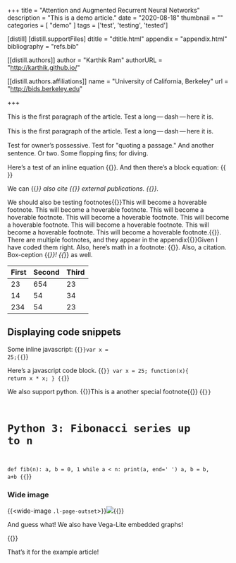 +++
title = "Attention and Augmented Recurrent Neural Networks"
description = "This is a demo article."
date = "2020-08-18"
thumbnail = ""
categories = [
  "demo"
]
tags = ['test', 'testing', 'tested']


[distill]
  [distill.supportFiles]
  dtitle = "dtitle.html"
  appendix = "appendix.html"
  bibliography = "refs.bib"

  [[distill.authors]]
  author = "Karthik Ram"
  authorURL = "http://karthik.github.io/"

[[distill.authors.affiliations]]
    name = "University of California, Berkeley"
    url = "http://bids.berkeley.edu"

+++


<d-abstract>
  <p>This is the ﬁrst paragraph of the article. Test a long — dash — here it is.</p>
</d-abstract>

This is the ﬁrst paragraph of the article. Test a long — dash — here it is.

Test for owner’s possessive. Test for "quoting a passage." And another sentence. Or two. Some ﬂopping ﬁns; for diving.

Here’s a test of an inline equation {{<math>}}c = a^2 + b^2{{</math>}}. And then there’s a block equation:
{{<math block="true">}}
  c = \pm \sqrt{ \sum_{i=0}^{n}{a^{222} + b^2}}
{{</math>}}

We can {{<cite bib="mercier2011humans">}} also cite {{<cite bib="gregor2015draw,mercier2011humans">}} external publications. {{<cite bib="dong2014image,dumoulin2016guide,mordvintsev2015inceptionism">}}.

We should also be testing footnotes{{<footnote>}}This will become a hoverable footnote. This will become a hoverable footnote. This will become a hoverable footnote. This will become a hoverable footnote. This will become a hoverable footnote. This will become a hoverable footnote. This will become a hoverable footnote. This will become a hoverable footnote.{{</footnote>}}. There are multiple footnotes, and they appear in the appendix{{<footnote>}}Given I have coded them right. Also, here’s math in a footnote: {{<math>}}c = \sum_0^i{x}{{</math>}}. Also, a citation. Box-ception {{<cite bib="gregor2015draw">}}! {{</footnote>}} as well.

| **First**  | **Second** | **Third** |
|---|---|---|
| 23  | 654 | 23  |
| 14  | 54  | 34  |
| 234  | 54  | 23  |

## Displaying code snippets

Some inline javascript: {{<code language="javascript">}}var x = 25;{{</code>}}

Here’s a javascript code block.
{{<code language="javascript" block="true">}}
var x = 25;
function(x){
  return x * x;
}
{{</code>}}

We also support python. {{<footnote>}}This is a another special footnote{{</footnote>}}
{{<code language="python" block="true">}}
# Python 3: Fibonacci series up to n
def fib(n):
  a, b = 0, 1
    while a &lt; n:
      print(a, end=' ')
      a, b = b, a+b
{{</code>}}

### Wide image



{{<wide-image `.l-page-outset`>}}<img src="https://placebear.com/800/250">{{</wide-image>}}




And guess what! We also have Vega-Lite embedded graphs!

{{<vega id="viz" spec="https://raw.githubusercontent.com/vega/vega/master/docs/examples/bar-chart.vg.json">}}

That’s it for the example article!
